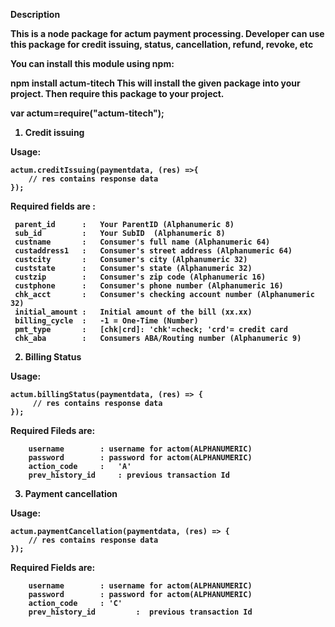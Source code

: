 <h><b>Description<b></h>

This is a node package for actum payment processing. Developer can use this package for credit issuing, status, cancellation, refund, revoke, etc

You can install this module using npm:

npm install actum-titech
This will install the given package into your project. Then require this package to your project.

var actum=require("actum-titech");
1) Credit issuing

Usage:

    actum.creditIssuing(paymentdata, (res) =>{
        // res contains response data
    });

Required fields are :

     parent_id      :   Your ParentID (Alphanumeric 8)
     sub_id         :   Your SubID  (Alphanumeric 8)
     custname       :   Consumer's full name (Alphanumeric 64)
     custaddress1   :   Consumer's street address (Alphanumeric 64)
     custcity       :   Consumer's city (Alphanumeric 32)
     custstate      :   Consumer's state (Alphanumeric 32)
     custzip        :   Consumer's zip code (Alphanumeric 16)
     custphone      :   Consumer's phone number (Alphanumeric 16)
     chk_acct       :   Consumer's checking account number (Alphanumeric 32)
     initial_amount :   Initial amount of the bill (xx.xx)
     billing_cycle  :   -1 = One-Time (Number)
     pmt_type       :   [chk|crd]: 'chk'=check; 'crd'= credit card
     chk_aba        :   Consumers ABA/Routing number (Alphanumeric 9)
2) Billing Status

Usage:

    actum.billingStatus(paymentdata, (res) => {
         // res contains response data
    });

Required Fileds are:

        username        : username for actom(ALPHANUMERIC)
        password        : password for actom(ALPHANUMERIC)
        action_code     :   'A'
        prev_history_id     : previous transaction Id
3) Payment cancellation

Usage:

    actum.paymentCancellation(paymentdata, (res) => {
        // res contains response data
    });

Required Fields are:

        username        : username for actom(ALPHANUMERIC)
        password        : password for actom(ALPHANUMERIC)
        action_code     : 'C'
        prev_history_id         :  previous transaction Id
